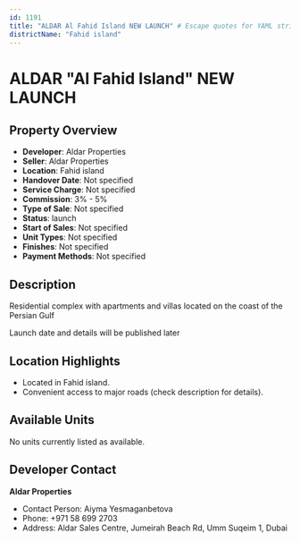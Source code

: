 ```yaml
---
id: 1191
title: "ALDAR Al Fahid Island NEW LAUNCH" # Escape quotes for YAML string
districtName: "Fahid island"
---
```


# ALDAR "Al Fahid Island" NEW LAUNCH

## Property Overview
- **Developer**: Aldar Properties
- **Seller**: Aldar Properties
- **Location**: Fahid island
- **Handover Date**: Not specified
- **Service Charge**: Not specified
- **Commission**: 3% - 5%
- **Type of Sale**: Not specified
- **Status**: launch
- **Start of Sales**: Not specified
- **Unit Types**: Not specified
- **Finishes**: Not specified
- **Payment Methods**: Not specified

## Description
Residential complex with apartments and villas located on the coast of the Persian Gulf



Launch date and details will be published later

## Location Highlights
- Located in Fahid island.
- Convenient access to major roads (check description for details).

## Available Units
No units currently listed as available.

## Developer Contact
**Aldar Properties**
- Contact Person: Aiyma Yesmaganbetova
- Phone: +971 58 699 2703
- Address: Aldar Sales Centre, Jumeirah Beach Rd, Umm Suqeim 1, Dubai
